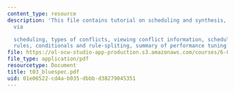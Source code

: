 ```yaml
---
content_type: resource
description: 'This file contains tutorial on scheduling and synthesis, improving performance
  via

  scheduling, types of conflicts, viewing conflict information, scheduling conflicting
  rules, conditionals and rule-spliting, summary of performance tuning and rule attributes.'
file: https://ol-ocw-studio-app-production.s3.amazonaws.com/courses/6-884-complex-digital-systems-spring-2005/01e06522cd4ab035dbbbd38279045351_t03_bluespec.pdf
file_type: application/pdf
resourcetype: Document
title: t03_bluespec.pdf
uid: 01e06522-cd4a-b035-dbbb-d38279045351
---
```

